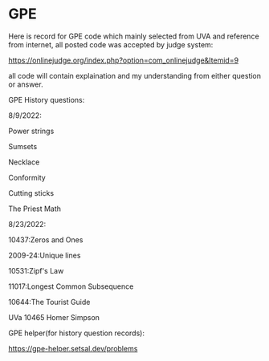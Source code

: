 # GPE
Here is record for GPE code which mainly selected from UVA and reference from internet, all posted code was accepted by judge system:

https://onlinejudge.org/index.php?option=com_onlinejudge&Itemid=9

all code will contain explaination and my understanding from either question or answer.



GPE History questions:


8/9/2022: 

Power strings

Sumsets

Necklace

Conformity

Cutting sticks

The Priest Math



8/23/2022:

10437:Zeros and Ones

2009-24:Unique lines

10531:Zipf's Law

11017:Longest Common Subsequence

10644:The Tourist Guide

UVa 10465 Homer Simpson



GPE helper(for history question records):

https://gpe-helper.setsal.dev/problems
